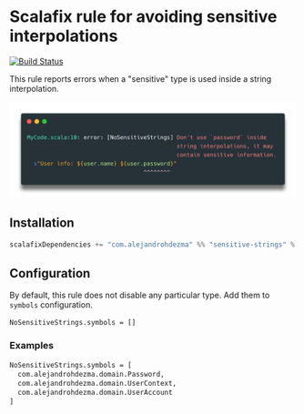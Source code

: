 # Scalafix rule for avoiding sensitive interpolations

[![Build Status](https://travis-ci.com/alejandrohdezma/sensitive-strings.svg?branch=master)](https://travis-ci.com/alejandrohdezma/sensitive-strings)

This rule reports errors when a "sensitive" type is used inside a string interpolation.

![](./images/lint-example.png)

## Installation

```sbt
scalafixDependencies += "com.alejandrohdezma" %% "sensitive-strings" % "0.1.0"
```

## Configuration

By default, this rule does not disable any particular type. Add them to `symbols` configuration.

```hocon
NoSensitiveStrings.symbols = []
```

### Examples

```hocon
NoSensitiveStrings.symbols = [
  com.alejandrohdezma.domain.Password,
  com.alejandrohdezma.domain.UserContext,
  com.alejandrohdezma.domain.UserAccount
]
```

